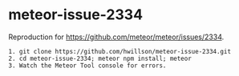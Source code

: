 # meteor-issue-2334

Reproduction for https://github.com/meteor/meteor/issues/2334.

```
1. git clone https://github.com/hwillson/meteor-issue-2334.git
2. cd meteor-issue-2334; meteor npm install; meteor
3. Watch the Meteor Tool console for errors.
```

